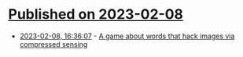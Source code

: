 # [Published on 2023-02-08](index.md)

* [2023-02-08, 16:36:07](https://lobste.rs/s/ppt0bc/game_about_words_hack_images_via) - [A game about words that hack images via compressed sensing](https://hack-words.com)
